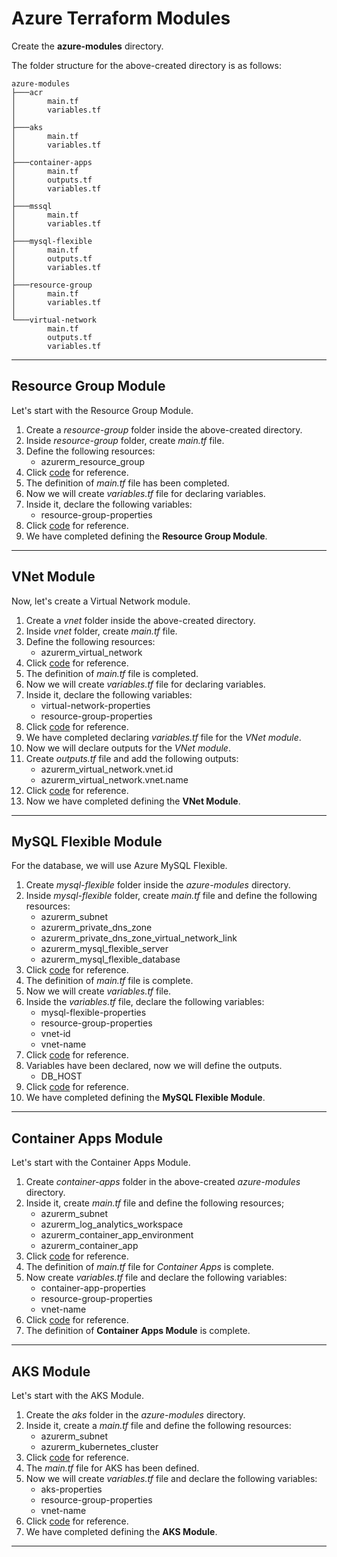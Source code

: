 # Azure Terraform Modules

Create the **azure-modules** directory.

The folder structure for the above-created directory is as follows:

```
azure-modules
├───acr
│       main.tf
│       variables.tf
│
├───aks
│       main.tf
│       variables.tf
│
├───container-apps
│       main.tf
│       outputs.tf
│       variables.tf
│
├───mssql
│       main.tf
│       variables.tf
│
├───mysql-flexible
│       main.tf
│       outputs.tf
│       variables.tf
│
├───resource-group
│       main.tf
│       variables.tf
│
└───virtual-network
        main.tf
        outputs.tf
        variables.tf
```

---

## Resource Group Module
Let's start with the Resource Group Module.
1. Create a *resource-group* folder inside the above-created directory.
2. Inside *resource-group* folder, create *main.tf* file.
3. Define the following resources:
    - azurerm_resource_group
4. Click [code](https://github.com/sahilphule/templates/blob/master/terraform/modules/azure/resource-group/main.tf) for reference.
5. The definition of *main.tf* file has been completed.
6. Now we will create *variables.tf* file for declaring variables.
7. Inside it, declare the following variables:
    - resource-group-properties
8. Click [code](https://github.com/sahilphule/templates/blob/master/terraform/modules/azure/resource-group/variables.tf) for reference.
9. We have completed defining the **Resource Group Module**.

---

## VNet Module
Now, let's create a Virtual Network module.
1. Create a *vnet* folder inside the above-created directory.
2. Inside *vnet* folder, create *main.tf* file.
3. Define the following resources:
    - azurerm_virtual_network
4. Click [code](https://github.com/sahilphule/templates/blob/master/terraform/modules/azure/virtual-network/main.tf) for reference.
5. The definition of *main.tf* file is completed.
6. Now we will create *variables.tf* file for declaring variables.
7. Inside it, declare the following variables:
    - virtual-network-properties
    - resource-group-properties
8. Click [code](https://github.com/sahilphule/templates/blob/master/terraform/modules/azure/virtual-network/variables.tf) for reference.
9. We have completed declaring *variables.tf* file for the *VNet module*.
10. Now we will declare outputs for the *VNet module*.
11. Create *outputs.tf* file and add the following outputs:
    - azurerm_virtual_network.vnet.id
    - azurerm_virtual_network.vnet.name
12. Click [code](https://github.com/sahilphule/templates/blob/master/terraform/modules/azure/virtual-network/outputs.tf) for reference.
13. Now we have completed defining the **VNet Module**.

---

## MySQL Flexible Module
For the database, we will use Azure MySQL Flexible.
1. Create *mysql-flexible* folder inside the *azure-modules* directory.
2. Inside *mysql-flexible* folder, create *main.tf* file and define the following resources:
    - azurerm_subnet
    - azurerm_private_dns_zone
    - azurerm_private_dns_zone_virtual_network_link
    - azurerm_mysql_flexible_server
    - azurerm_mysql_flexible_database
3. Click [code](https://github.com/sahilphule/templates/blob/master/terraform/modules/azure/mysql-flexible/main.tf) for reference.
4. The definition of *main.tf* file is complete.
5. Now we will create *variables.tf* file.
6. Inside the *variables.tf* file, declare the following variables:
    - mysql-flexible-properties
    - resource-group-properties
    - vnet-id
    - vnet-name
7. Click [code](https://github.com/sahilphule/templates/blob/master/terraform/modules/azure/mysql-flexible/variables.tf) for reference.
8. Variables have been declared, now we will define the outputs.
    - DB_HOST
9. Click [code](https://github.com/sahilphule/templates/blob/master/terraform/modules/azure/mysql-flexible/outputs.tf) for reference.
10. We have completed defining the **MySQL Flexible Module**.

---

## Container Apps Module
Let's start with the Container Apps Module.
1. Create *container-apps* folder in the above-created *azure-modules* directory.
2. Inside it, create *main.tf* file and define the following resources;
    - azurerm_subnet
    - azurerm_log_analytics_workspace
    - azurerm_container_app_environment
    - azurerm_container_app
3. Click [code](https://github.com/sahilphule/templates/blob/master/terraform/modules/azure/container-apps/main.tf) for reference.
4. The definition of *main.tf* file for *Container Apps* is complete.
5. Now create *variables.tf* file and declare the following variables:
    - container-app-properties
    - resource-group-properties
    - vnet-name
6. Click [code](https://github.com/sahilphule/templates/blob/master/terraform/modules/azure/container-apps/variables.tf) for reference.
7. The definition of **Container Apps Module** is complete.

---

## AKS Module
Let's start with the AKS Module.
1. Create the *aks* folder in the *azure-modules* directory.
2. Inside it, create a *main.tf* file and define the following resources:
    - azurerm_subnet
    - azurerm_kubernetes_cluster
3. Click [code](https://github.com/sahilphule/templates/blob/master/terraform/modules/azure/aks/main.tf) for reference.
4. The *main.tf* file for AKS has been defined.
5. Now we will create *variables.tf* file and declare the following variables:
    - aks-properties
    - resource-group-properties
    - vnet-name
6. Click [code](https://github.com/sahilphule/templates/blob/master/terraform/modules/azure/aks/variables.tf) for reference.
7. We have completed defining the **AKS Module**.

---